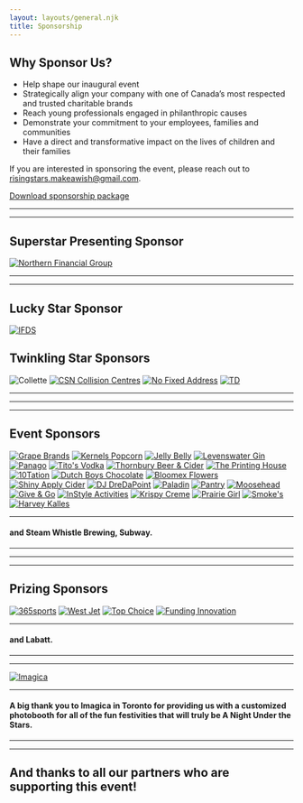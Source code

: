 ```yaml
---
layout: layouts/general.njk
title: Sponsorship
---
```


## Why Sponsor Us?

- Help shape our inaugural event
- Strategically align your company with one of Canada’s most respected and trusted charitable brands
- Reach young professionals engaged in philanthropic causes 
- Demonstrate your commitment to your employees, families and communities
- Have a direct and transformative impact on the lives of children and their families

If you are interested in sponsoring the event, please reach out to [risingstars.makeawish@gmail.com](mailto:risingstars.makeawish@gmail.com).

<p><a class="mt-6 inline-block lg:py-2 py-4 px-4 transition-1 bg-blue-700 hover:bg-blue-800 text-white no-underline rounded font-black lg:text-base text-xl text-center" href="../Sponsorship-package.pdf" target="_blank" rel="noreferrer">Download sponsorship package</a></p>

***
***

## Superstar Presenting Sponsor
<div class="flex justify-center">
    <a class="block w-3/4" href="https://northernfinancialgroup.ca/" target="_blank" rel="noreferrer"><img class="logo w-full h-auto" src="../images/sponsor-logos/northern-financial-group.jpg" alt="Northern Financial Group"></a>
</div>

***
***

## Lucky Star Sponsor
<div class="flex justify-center">
    <a class="block w-1/2" href="https://www.ifdsgroup.com/" target="_blank" rel="noreferrer"><img class="logo w-full h-auto" src="../images/sponsor-logos/IFDSLogo-square.png" alt="IFDS"></a>
</div>

## Twinkling Star Sponsors
<div class="flex items-center flex-wrap">
    <img class="logo block w-1/4 lg:p-4 p-2" src="../images/sponsor-logos/Collette_No Tagline.png" alt="Collette">
    <a class="block w-1/4 lg:p-4 p-2" href="https://csninc.ca/" target="_blank" rel="noreferrer"><img class="logo w-full h-auto" src="../images/sponsor-logos/CSN-logo.png" alt="CSN Collision Centres"></a>
    <a class="block w-1/4 p-2" href="https://nofixedaddressinc.com/" target="_blank" rel="noreferrer"><img class="logo w-full h-auto" src="../images/sponsor-logos/NFA_Logo_-03.jpg" alt="No Fixed Address"></a>
    <a class="block w-1/4 lg:p-22 p-4" href="https://www.td.com/ca/en/personal-banking/" target="_blank" rel="noreferrer"><img class="logo w-full h-auto" src="../images/sponsor-logos/TD.jpg" alt="TD"></a>
</div>

***
***
***

## Event Sponsors
<div class="flex items-center flex-wrap">
    <a class="block lg:w-1/5 w-1/4 lg:p-4 p-2" href="http://grapebrands.com/" target="_blank" rel="noreferrer"><img class="logo w-full h-auto" src="../images/sponsor-logos/GrapeBrands.jpg" alt="Grape Brands"></a>
    <a class="block lg:w-1/5 w-1/4 lg:p-4 p-2" href="https://www.kernelspopcorn.com/" target="_blank" rel="noreferrer"><img class="logo w-full h-auto" src="../images/sponsor-logos/Kernels.jpg" alt="Kernels Popcorn"></a>
    <a class="block lg:w-1/5 w-1/4 lg:p-4 p-2" href="https://www.jellybelly.com/" target="_blank" rel="noreferrer"><img class="logo w-full h-auto" src="../images/sponsor-logos/jellybelly.jpg" alt="Jelly Belly"></a>
    <a class="block lg:w-1/5 w-1/4 lg:p-4 p-2" href="https://www.levenswater.com/" target="_blank" rel="noreferrer"><img class="logo w-full h-auto" src="../images/sponsor-logos/LevensWater-Logo-v2.svg" alt="Levenswater Gin"></a>
    <a class="block lg:w-1/5 w-1/4 lg:p-4 p-2" href="https://www.panago.com/" target="_blank" rel="noreferrer"><img class="logo w-full h-auto" src="../images/sponsor-logos/panango.svg" alt="Panago"></a>
    <a class="block lg:w-1/5 w-1/4 lg:p-8 p-2" href="https://www.titosvodka.com/" target="_blank" rel="noreferrer"><img class="logo w-full h-auto" src="../images/sponsor-logos/titos-logo.svg" alt="Tito's Vodka"></a>
    <a class="block lg:w-1/5 w-1/4 lg:p-4 p-2" href="https://thornburycraft.com/" target="_blank" rel="noreferrer"><img class="logo w-full h-auto" src="../images/sponsor-logos/Thornbury-Logo.jpg" alt="Thornbury Beer & Cider"></a>
    <a class="block lg:w-1/5 w-1/4 lg:p-4 p-2" href="https://www.tph.ca/" target="_blank" rel="noreferrer"><img class="logo w-full h-auto" src="../images/sponsor-logos/TPH.png" alt="The Printing House"></a>
    <a class="block lg:w-1/5 w-1/4 lg:p-4 p-2" href="https://10tation.com/" target="_blank" rel="noreferrer"><img class="logo w-full h-auto" src="../images/sponsor-logos/10tation-Logo-green.png" alt="10Tation"></a>
    <a class="block lg:w-1/5 w-1/4 lg:p-8 p-2" href="https://dutchboyschocolate.com/" target="_blank" rel="noreferrer"><img class="logo w-full h-auto" src="../images/sponsor-logos/Dutch-Boys-Chocolate-LOGO.png" alt="Dutch Boys Chocolate"></a>
    <a class="block lg:w-1/5 w-1/4 lg:p-4 p-2" href="https://bloomex.ca/" target="_blank" rel="noreferrer"><img class="logo w-full h-auto" src="../images/sponsor-logos/Bloomex.png" alt="Bloomex Flowers"></a>
    <a class="block lg:w-1/5 w-1/4 lg:p-4 p-2" href="https://www.shinyapplecider.com/" target="_blank" rel="noreferrer"><img class="logo w-full h-auto" src="../images/sponsor-logos/Shiny-Apple-Cider.png" alt="Shiny Apply Cider"></a>
    <a class="block lg:w-1/5 w-1/4 lg:p-22 p-4" href="https://soundcloud.com/dre-da-point/" target="_blank" rel="noreferrer"><img class="logo w-full h-auto" src="../images/sponsor-logos/DJ-DreDaPoint-Logo.jpg" alt="DJ DreDaPoint"></a>
    <a class="block lg:w-1/5 w-1/4 lg:p-4 p-2" href="https://paladinsecurity.com/" target="_blank" rel="noreferrer"><img class="logo w-full h-auto" src="../images/sponsor-logos/Paladin-Logo.png" alt="Paladin"></a>
    <a class="block lg:w-1/5 w-1/4 lg:p-8 p-2" href="https://orderpantry.com/" target="_blank" rel="noreferrer"><img class="logo w-full h-auto" src="../images/sponsor-logos/Pantry.png" alt="Pantry"></a>
    <a class="block lg:w-1/5 w-1/4 lg:p-4 p-2" href="https://moosehead.ca/" target="_blank" rel="noreferrer"><img class="logo w-full h-auto" src="../images/sponsor-logos/Moosehead-Corporate.svg" alt="Moosehead"></a>
    <a class="block lg:w-1/5 w-1/4 lg:p-4 p-2" href="https://www.giveandgo.com/" target="_blank" rel="noreferrer"><img class="logo w-full h-auto" src="../images/sponsor-logos/G&G-LOGO.svg" alt="Give & Go"></a>
    <a class="block lg:w-1/5 w-1/4 lg:p-4 p-2" href="https://instyleactivities.com/" target="_blank" rel="noreferrer"><img class="logo w-full h-auto" src="../images/sponsor-logos/InStyle-Activities-Logo-MASTER.png" alt="InStyle Activities"></a>
    <a class="block lg:w-1/5 w-1/4 lg:p-4 p-2" href="https://www.krispykreme.com/" target="_blank" rel="noreferrer"><img class="logo w-full h-auto" src="../images/sponsor-logos/Krispy-Creme.jpg" alt="Krispy Creme"></a>
    <a class="block lg:w-1/5 w-1/4 lg:p-4 p-2" href="https://www.prairiegirlbakery.com/" target="_blank" rel="noreferrer"><img class="logo w-full h-auto" src="../images/sponsor-logos/Prairie-Girl-Logo.jpg" alt="Prairie Girl"></a>
    <a class="block lg:w-1/5 w-1/4 lg:p-4 p-2" href="http://smokespoutinerie.com/" target="_blank" rel="noreferrer"><img class="logo w-full h-auto" src="../images/sponsor-logos/SMOKEs-Primary-Logo-PMS_1.svg" alt="Smoke's"></a>
    <a class="block lg:w-1/5 w-1/4 lg:p-4 p-2" href="https://harveykalles.com/" target="_blank" rel="noreferrer"><img class="logo w-full h-auto" src="../images/sponsor-logos/2017-New-HK_Full_logo-B&W.jpg" alt="Harvey Kalles"></a>
</div>

***
#### and Steam Whistle Brewing, Subway.

***
***
***

## Prizing Sponsors
<div class="flex items-center flex-wrap">
    <a class="block lg:w-1/5 w-1/4 px-4" href="https://365sports.ca/" target="_blank" rel="noreferrer"><img class="logo w-full h-auto" src="../images/sponsor-logos/365-Sports-Logo.png" alt="365sports"></a>
    <a class="block lg:w-1/5 w-1/4 px-4" href="https://www.westjet.com/en-ca/index" target="_blank" rel="noreferrer"><img class="logo w-full h-auto" src="../images/sponsor-logos/westjet.jpg" alt="West Jet"></a>
    <a class="block lg:w-1/5 w-1/4 px-2" href="https://topchoices.ca/" target="_blank" rel="noreferrer"><img class="logo w-full h-auto" src="../images/sponsor-logos/Top-Choice-Electronics-LOGO.jpg" alt="Top Choice"></a>
    <a class="block w-1/4 p-2" href="https://fundinginnovation.ca/" target="_blank" rel="noreferrer"><img class="logo w-full h-auto" src="../images/sponsor-logos/FI-LOGO.jpg" alt="Funding Innovation"></a>
</div>

***
#### and Labatt.

***
***

<div class="flex items-center flex-wrap">
    <a class="block w-2/5" href="https://imagica.ca/" target="_blank" rel="noreferrer"><img class="logo w-full h-auto" src="../images/sponsor-logos/Imagica_Logo_Tagline001_Large.png" alt="Imagica"></a>
</div>

***

#### A big thank you to Imagica in Toronto for providing us with a customized photobooth for all of the fun festivities that will truly be A Night Under the Stars.

***
***

## And thanks to all our partners who are supporting this event! 
